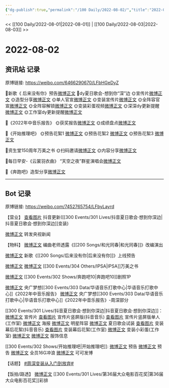 ```yaml
---
{"dg-publish":true,"permalink":"/100 Daily/2022-08-02/","title":"2022-08-02","created":"2022-12-07T15:31:04.000+08:00","updated":"2023-04-11T14:46:33.000+08:00"}
---
```



<< [[100 Daily/2022-08-01\|2022-08-01]] | [[100 Daily/2022-08-03\|2022-08-03]] >>

# 2022-08-02

## 资讯站 记录

原博链接: https://weibo.com/6466290670/LFbHGeDyZ

🌟新歌《 后来没有你》预告[微博正文](https://m.weibo.cn/6466290670/4797952188482378)
🌟dy夏日歌会-想到你“深”边
🌞宣传片[微博正文](https://m.weibo.cn/6466290670/4797994676787360)
🌞造型分享[微博正文](https://m.weibo.cn/6466290670/4798018891027622)
🌞单人官宣[微博正文](https://m.weibo.cn/6466290670/4798019368657261)
🌞变装宣传片[微博正文](https://m.weibo.cn/6466290670/4798088142656305)
🌞全阵容官宣[微博正文](https://m.weibo.cn/6466290670/4798019977086974)
🌞全阵容解锁[微博正文](https://m.weibo.cn/6466290670/4798022066897174)
🌞变装彩蛋视频[微博正文](https://m.weibo.cn/6466290670/4798031550220732)
🌞深深dy更新提醒[微博正文](https://m.weibo.cn/6466290670/4798021973316154)
🌞工作室dy更新提醒[微博正文](https://m.weibo.cn/6466290670/4798029347689172)

🌟《2022年中音乐报告》
🌞获奖报告[微博正文](https://m.weibo.cn/6466290670/4797967368718664)
🌞成绩盘点[微博正文](https://m.weibo.cn/6466290670/4797968060780501)

🌟《开始推理吧》
🌞预告花絮1 [微博正文](https://m.weibo.cn/6466290670/4797961341245211)
🌞预告花絮2 [微博正文](https://m.weibo.cn/6466290670/4797962758920738)
🌞预告花絮3 [微博正文](https://m.weibo.cn/6466290670/4797997018252010)

🌟资生堂150周年万美之书
🌞扫码邀请[微博正文](https://m.weibo.cn/6466290670/4798017167954097)
🌞内容分享[微博正文](https://m.weibo.cn/6466290670/4798076538326976)

🌟每日早安-《云裳羽衣曲》
“天空之夜”群星演唱会[微博正文](https://m.weibo.cn/6466290670/4797937841082297)

🌟《奔跑吧》造型分享[微博正文](https://m.weibo.cn/6466290670/4798057005187864)

---
## Bot 记录

原博链接: https://weibo.com/7452765754/LFbyLayrd

【营业】
[查看图片](https://wx3.sinaimg.cn/large/0088n2Pggy1h4str2cdxkj30u01hdq6k.jpg) 抖音更新([[300 Events/301 Lives/抖音夏日歌会·想到你深边\|抖音夏日歌会·想到你深边]]变装)

[微博正文](https://m.weibo.cn/1736988591/4798167570453164) 转发央视新闻

【物料】
[微博正文](https://m.weibo.cn/5033516801/4797790192142570) 编曲老师透露《[[200 Songs/和光同春\|和光同春]]》改编演出

[微博正文](https://m.weibo.cn/5248300719/4797943405875711) 新歌《[[200 Songs/后来没有你\|后来没有你]]》上线预告

[微博正文](https://m.weibo.cn/1851789841/4797996954291201) [微博正文](https://m.weibo.cn/6466290670/4798076538326976) [[300 Events/304 Others/IPSA\|IPSA]]万美之书

[微博正文](https://m.weibo.cn/5242381821/4798047802098319) [[300 Events/302 Shows/奔跑吧10\|奔跑吧10]]剧照1P

[微博正文](https://m.weibo.cn/7186370005/4797957205398098) 央广梦想[[300 Events/303 Data/华语音乐打歌中心\|华语音乐打歌中心]]《2022年中音乐报告》
[微博正文](https://m.weibo.cn/7186370005/4797959713855322) 央广梦想[[300 Events/303 Data/华语音乐打歌中心\|华语音乐打歌中心]]《2022年中音乐报告》-周深部分

[[300 Events/301 Lives/抖音夏日歌会·想到你深边\|抖音夏日歌会·想到你深边]]：
[微博正文](https://m.weibo.cn/6020086612/4798017611238106) 宣传片
[查看图片](https://wx1.sinaimg.cn/large/0088n2Pggy1h4stn4mi9uj30u01hdq5w.jpg) 宣传片竖屏版(抖音音乐)
[查看图片](https://wx1.sinaimg.cn/large/0088n2Pggy1h4sts1a8dxj30u01hdgp3.jpg) 宣传片竖屏版单人(工作室)
[微博正文](https://m.weibo.cn/6020086612/4798017615955645) 海报
[微博正文](https://m.weibo.cn/6020086612/4798020112092235) 明星阵容
[微博正文](https://m.weibo.cn/6020086612/4798078014195560) 夏日歌会试装
[查看图片](https://wx2.sinaimg.cn/large/0088n2Pggy1h4stjyxa10j30u01hd41c.jpg) 变装幕后花絮(抖音音乐)
[查看图片](https://wx4.sinaimg.cn/large/0088n2Pggy1h4stqmbwn8j30u01hdjui.jpg) 变装幕后花絮(工作室)
[微博正文](https://m.weibo.cn/7478855230/4798030068851572) 变装小彩蛋(工作室)
[微博正文](https://m.weibo.cn/7710473200/4798007701144526) [微博正文](https://m.weibo.cn/7710473200/4798056560335862) 服饰信息

[[300 Events/302 Shows/开始推理吧\|开始推理吧]]:
[微博正文](https://m.weibo.cn/2162247381/4797957226630312) 预告
[微博正文](https://m.weibo.cn/2162247381/4797958421744968) 预告
[微博正文](https://m.weibo.cn/2162247381/4797995038809441) 全员16G冲浪
[微博正文](https://m.weibo.cn/7736960489/4797957952248172) 可可发博

【话题】
[#周深变装从入门到放弃#](https://s.weibo.com/weibo?q=%23%E5%91%A8%E6%B7%B1%E5%8F%98%E8%A3%85%E4%BB%8E%E5%85%A5%E9%97%A8%E5%88%B0%E6%94%BE%E5%BC%83%23)

【饭拍/路透】
[微博正文](https://m.weibo.cn/7495641082/4798105121200536) [[300 Events/301 Lives/第36届大众电影百花奖\|第36届大众电影百花奖]]彩排
